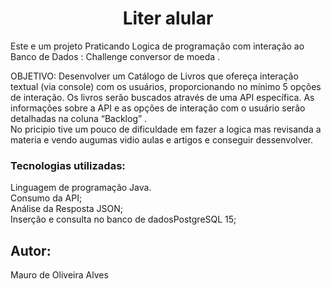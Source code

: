<h1 align="center"> Liter alular   </h1>
<p> Este e um projeto Praticando Logica de programação com interação ao Banco de Dados : Challenge conversor de moeda .</p>
<p> OBJETIVO: Desenvolver um Catálogo de Livros que ofereça interação textual (via console) com os usuários, proporcionando no mínimo 5 opções de interação.
  Os livros serão buscados através de uma API específica. As informações sobre a API e as opções de interação com o usuário serão detalhadas na coluna “Backlog” .<BR>
No pricipio tive um pouco de dificuldade em fazer a logica mas revisanda a materia e vendo augumas vidio aulas e artigos e conseguir dessenvolver.<BR>
</p>
<h3> Tecnologias utilizadas: </h3>
<p>
  Linguagem de programação Java.<BR> 
  Consumo da API;<BR>
  Análise da Resposta JSON;<BR>
  Inserção e consulta no banco de dadosPostgreSQL 15;<BR>
</p>
<h2> Autor: </h2>
<p>Mauro de Oliveira Alves </p>
